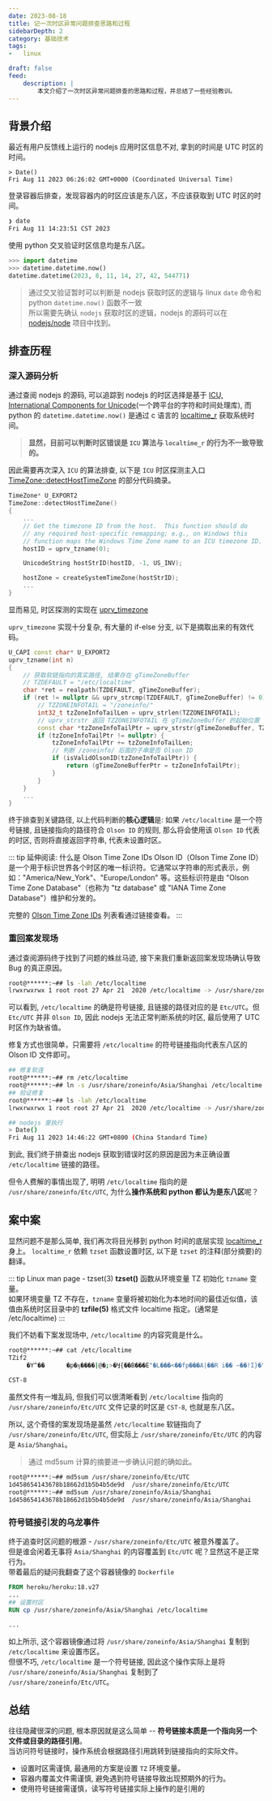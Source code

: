 ```yaml
---
date: 2023-08-18
title: 记一次时区异常问题排查思路和过程
sidebarDepth: 2
category: 基础技术
tags:
-   linux

draft: false
feed:
    description: |
        本文介绍了一次时区异常问题排查的思路和过程，并总结了一些经验教训。
---
```


## 背景介绍

最近有用户反馈线上运行的 nodejs 应用时区信息不对, 拿到的时间是 UTC 时区的时间。

```node
> Date()
Fri Aug 11 2023 06:26:02 GMT+0000 (Coordinated Universal Time)
```

登录容器后排查，发现容器内的时区应该是东八区，不应该获取到 UTC 时区的时间。

```bash
❯ date
Fri Aug 11 14:23:51 CST 2023
```

使用 python 交叉验证时区信息均是东八区。
```python
>>> import datetime
>>> datetime.datetime.now()
datetime.datetime(2023, 8, 11, 14, 27, 42, 544771)
```

> 通过交叉验证暂时可以判断是 nodejs 获取时区的逻辑与 linux `date` 命令和 python `datetime.now()` 函数不一致   
> 所以需要先确认 `nodejs` 获取时区的逻辑，nodejs 的源码可以在 [nodejs/node](https://github.com/nodejs/node) 项目中找到。
## 排查历程
### 深入源码分析

通过查阅 nodejs 的源码, 可以追踪到 nodejs 的时区选择是基于 [ICU, International Components for Unicode](https://github.com/nodejs/node/tree/main/deps/icu-small)(一个跨平台的字符和时间处理库), 而 python 的  `datetime.datetime.now()` 是通过 c 语言的 [localtime_r](https://github.com/python/cpython/blob/main/Modules/_datetimemodule.c#L5120) 获取系统时间。

> **显然，目前可以判断时区错误是 `ICU` 算法与 `localtime_r` 的行为不一致导致的。**

因此需要再次深入 `ICU` 的算法排查, 以下是 `ICU` 时区探测主入口 [TimeZone::detectHostTimeZone](https://github.com/nodejs/node/blob/main/deps/icu-small/source/i18n/timezone.cpp#L457) 的部分代码摘录。

```cpp
TimeZone* U_EXPORT2
TimeZone::detectHostTimeZone()
{
    ...
    // Get the timezone ID from the host.  This function should do
    // any required host-specific remapping; e.g., on Windows this
    // function maps the Windows Time Zone name to an ICU timezone ID.
    hostID = uprv_tzname(0);

    UnicodeString hostStrID(hostID, -1, US_INV);

    hostZone = createSystemTimeZone(hostStrID);
    ...
}
```

显而易见, 时区探测的实现在 [uprv_timezone](https://github.com/nodejs/node/blob/main/deps/icu-small/source/common/putil.cpp#L647)

`uprv_timezone` 实现十分复杂, 有大量的 if-else 分支, 以下是摘取出来的有效代码。


```cpp
U_CAPI const char* U_EXPORT2
uprv_tzname(int n)
{
    // 获取软链指向的真实路径, 结果存在 gTimeZoneBuffer
    // TZDEFAULT = "/etc/localtime"
    char *ret = realpath(TZDEFAULT, gTimeZoneBuffer);
    if (ret != nullptr && uprv_strcmp(TZDEFAULT, gTimeZoneBuffer) != 0) {
        // TZZONEINFOTAIL = "/zoneinfo/"
        int32_t tzZoneInfoTailLen = uprv_strlen(TZZONEINFOTAIL);
        // uprv_strstr 返回 TZZONEINFOTAIL 在 gTimeZoneBuffer 的起始位置
        const char *tzZoneInfoTailPtr = uprv_strstr(gTimeZoneBuffer, TZZONEINFOTAIL);
        if (tzZoneInfoTailPtr != nullptr) {
            tzZoneInfoTailPtr += tzZoneInfoTailLen;
            // 判断 /zoneinfo/ 后面的子串是否 Olson ID
            if (isValidOlsonID(tzZoneInfoTailPtr)) {
                return (gTimeZoneBufferPtr = tzZoneInfoTailPtr);
            }
        }
    }
    ...
}
```

终于排查到关键路径, 以上代码判断的**核心逻辑**是: 如果 `/etc/localtime` 是一个符号链接, 且链接指向的路径符合 `Olson ID` 的规则, 那么将会使用该 `Olson ID` 代表的时区, 否则将直接返回字符串, 代表未设置时区。

::: tip 延伸阅读: 什么是 Olson Time Zone IDs
Olson ID（Olson Time Zone ID）是一个用于标识世界各个时区的唯一标识符。它通常以字符串的形式表示，例如："America/New_York"、"Europe/London" 等。这些标识符是由 "Olson Time Zone Database"（也称为 "tz database" 或 "IANA Time Zone Database"）维护和分发的。

完整的 [Olson Time Zone IDs](https://docs.poly.com/bundle/trio-ag-5-9-3-AA/page/r2732735.html) 列表看通过链接查看。
:::

### 重回案发现场
通过查阅源码终于找到了问题的蛛丝马迹, 接下来我们重新返回案发现场确认导致 Bug 的真正原因。

```bash
root@******:~## ls -lah /etc/localtime
lrwxrwxrwx 1 root root 27 Apr 21  2020 /etc/localtime -> /usr/share/zoneinfo/Etc/UTC
```

可以看到, `/etc/localtime` 的确是符号链接, 且链接的路径对应的是 `Etc/UTC`。但 `Etc/UTC` 并非 `Olson ID`, 因此 nodejs 无法正常判断系统的时区, 最后使用了 UTC 时区作为缺省值。

修复方式也很简单，只需要将 `/etc/localtime` 的符号链接指向代表东八区的 Olson ID 文件即可。

```bash
## 修复软连
root@******:~## rm /etc/localtime
root@******:~## ln -s /usr/share/zoneinfo/Asia/Shanghai /etc/localtime
## 验证修复
root@******:~## ls -lah /etc/localtime
lrwxrwxrwx 1 root root 27 Apr 21  2020 /etc/localtime -> /usr/share/zoneinfo/Asia/Shanghai

## nodejs 里执行
> Date()
Fri Aug 11 2023 14:46:22 GMT+0800 (China Standard Time)
```

到此, 我们终于排查出 nodejs 获取到错误时区的原因是因为未正确设置 `/etc/localtime` 链接的路径。   

但令人费解的事情出现了, 明明 `/etc/localtime` 指向的是 `/usr/share/zoneinfo/Etc/UTC`, 为什么**操作系统和 python 都认为是东八区**呢？

## 案中案

显然问题不是那么简单, 我们再次将目光移到 python 时间的底层实现 [localtime_r](https://linux.die.net/man/3/localtime_r) 身上。
`localtime_r` 依赖 `tzset` 函数设置时区, 以下是 `tzset` 的注释(部分摘要)的翻译。

::: tip Linux man page - tzset(3)
**tzset()** 函数从环境变量 TZ 初始化 `tzname` 变量。   
如果环境变量 TZ 不存在，`tzname` 变量将被初始化为本地时间的最佳近似值，该值由系统时区目录中的 **tzfile(5)** 格式文件 localtime 指定。(通常是 /etc/localtime)
:::

我们不妨看下案发现场中, `/etc/localtime` 的内容究竟是什么。

```bash
root@******:~## cat /etc/localtime
TZif2
     �Y^��      �p�ӽ����|@�;>�Ӌ{��B���E"�L���<��fp���A|��R i�� ~��!I}�"g� #)_�$G� %|&'e &�^(G (�@q�~�pLMTCDTCSTTZif2
                                                                                                                    �����~6C)�����Y^������ �p�����ӽ������������|@�����;>�����Ӌ{������B�������E"�����L�������<������fp�����������A|��R i�� ~��!I}�"g� #)_�$G� %|&'e &�^(G (�@q�~�pLMTCDTCST
CST-8
```

虽然文件有一堆乱码, 但我们可以很清晰看到 `/etc/localtime` 指向的 `/usr/share/zoneinfo/Etc/UTC` 文件记录的时区是 `CST-8`, 也就是东八区。   

所以, 这个奇怪的案发现场是虽然 `/etc/localtime` 软链指向了 `/usr/share/zoneinfo/Etc/UTC`, 但实际上 `/usr/share/zoneinfo/Etc/UTC` 的内容是 `Asia/Shanghai`。   

> 通过 md5sum 计算的摘要进一步确认问题的确如此。
```bash
root@******:~## md5sum /usr/share/zoneinfo/Etc/UTC
1d458654143678b18662d1b5b4b5de9d  /usr/share/zoneinfo/Etc/UTC
root@******:~## md5sum /usr/share/zoneinfo/Asia/Shanghai 
1d458654143678b18662d1b5b4b5de9d  /usr/share/zoneinfo/Asia/Shanghai
```

### 符号链接引发的乌龙事件

终于追查时区问题的根源 - `/usr/share/zoneinfo/Etc/UTC` 被意外覆盖了。   
但是谁会闲着无事将 `Asia/Shanghai` 的内容覆盖到 `Etc/UTC` 呢？显然这不是正常行为。   
带着最后的疑问我翻查了这个容器镜像的 `Dockerfile`

```dockerfile
FROM heroku/heroku:18.v27
...
## 设置时区
RUN cp /usr/share/zoneinfo/Asia/Shanghai /etc/localtime

...
```

如上所示, 这个容器镜像通过将 `/usr/share/zoneinfo/Asia/Shanghai` 复制到 `/etc/localtime` 来设置市区。   
但很不巧, `/etc/localtime` 是一个符号链接, 因此这个操作实际上是将 `/usr/share/zoneinfo/Asia/Shanghai` 复制到了 `/usr/share/zoneinfo/Etc/UTC`。

## 总结
往往隐藏很深的问题, 根本原因就是这么简单 -- **符号链接本质是一个指向另一个文件或目录的路径引用**。   
当访问符号链接时，操作系统会根据路径引用跳转到链接指向的实际文件。

- 设置时区需谨慎, 最通用的方案是设置 `TZ` 环境变量。
- 容器内覆盖文件需谨慎, 避免遇到符号链接导致出现预期外的行为。
- 使用符号链接需谨慎，读写符号链接实际上操作的是引用的